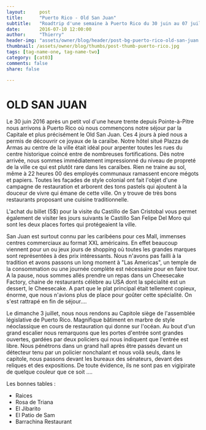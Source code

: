 ```yaml
---
layout:     post
title:      "Puerto Rico - Old San Juan"
subtitle:   "Roadtrip d'une semaine à Puerto Rico du 30 juin au 07 juillet 2016"
date:       2016-07-10 12:00:00
author:     "Thierry"
header-img: "assets/owner/blog/header/post-bg-puerto-rico-old-san-juan.jpg"
thumbnail: /assets/owner/blog/thumbs/post-thumb-puerto-rico.jpg
tags: [tag-name-one, tag-name-two]
category: [cat03]
comments: false
share: false

---
```


# OLD SAN JUAN

Le 30 juin 2016 après un petit vol d'une heure trente depuis Pointe-à-Pitre nous arrivons à Puerto Rico où nous commençons notre séjour par la Capitale et plus précisément le Old San Juan. Ces 4 jours à pied nous a permis de découvrir ce joyaux de la caraïbe. Notre hôtel situé Plazza de Armas au centre de la ville était idéal pour arpenter toutes les rues du centre historique coincé entre de nombreuses fortifications. Dès notre arrivée, nous sommes immédiatement impressionné du niveau de propreté de la ville ce qui est plutôt rare dans les caraïbes. Rien ne traine au sol, même à 22 heures 00 des employés communaux ramassent encore mégots et papiers. Toutes les façades de style colonial ont fait l'objet d'une campagne de restauration et arborent des tons pastels qui ajoutent à la douceur de vivre qui émane de cette ville. On y trouve de très bons restaurants proposant une cuisine traditionnelle. 

L'achat du billet (5$) pour la visite du Castillo de San Cristobal vous permet également de visiter les jours suivants le Castillo San Felipe Del Moro qui sont les deux places fortes qui protégeaient la ville. 

San Juan est surtout connu par les caribéens pour ces Mall, immenses centres commerciaux au format XXL américains. En effet beaucoup viennent pour un ou jeux jours de shopping où toutes les grandes marques sont représentées à des prix intéressants. Nous n'avons pas failli à la tradition et avons passons un long moment à "Las Americas", un temple de la consommation ou une journée complète est nécessaire pour en faire tour. A la pause, nous sommes allés prendre un repas dans un Cheesecake Factory, chaine de restaurants célèbre au USA dont la spécialité est un dessert, le Cheesecake. A part que le plat principal était tellement copieux, énorme, que nous n'avions plus de place pour goûter cette spécialité. On s'est rattrapé en fin de séjour….

Le dimanche 3 juillet, nous nous rendons au Capitole siège de l'assemblée législative de Puerto Rico. Magnifique bâtiment en marbre de style néoclassique en cours de restauration qui donne sur l'océan. Au bout d'un grand escalier nous remarquons que les portes d'entrée sont grandes ouvertes, gardées par deux policiers qui nous indiquent que l'entrée est libre. Nous pénétrons dans un grand hall après être passés devant un détecteur tenu par un policier nonchalant et nous voilà seuls, dans le capitole, nous passons devant les bureaux des sénateurs, devant des reliques et des expositions. De toute évidence, ils ne sont pas en vigipirate de quelque couleur que ce soit ….

Les bonnes tables :
- Raices
- Rosa de Triana
- El Jibarito
- El Patio de Sam
- Barrachina Restaurant 

